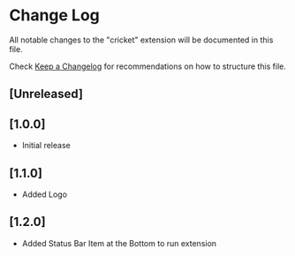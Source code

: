 # Change Log

All notable changes to the "cricket" extension will be documented in this file.

Check [Keep a Changelog](http://keepachangelog.com/) for recommendations on how to structure this file.

## [Unreleased]

## [1.0.0]

- Initial release

## [1.1.0]

- Added Logo

## [1.2.0]

- Added Status Bar Item at the Bottom to run extension
